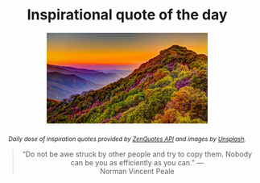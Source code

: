 
<div align="center">

# Inspirational quote of the day

<img src="./data/photo.jpeg" alt="Beautiful nature photo" width="320" height="180">

<sub><i>Daily dose of inspiration quotes provided by [ZenQuotes API](https://zenquotes.io/) and images by [Unsplash](https://unsplash.com/).</i></sub>


<blockquote>&ldquo;Do not be awe struck by other people and try to copy them. Nobody can be you as efficiently as you can.&rdquo; &mdash; <footer>Norman Vincent Peale</footer></blockquote>

</div>
